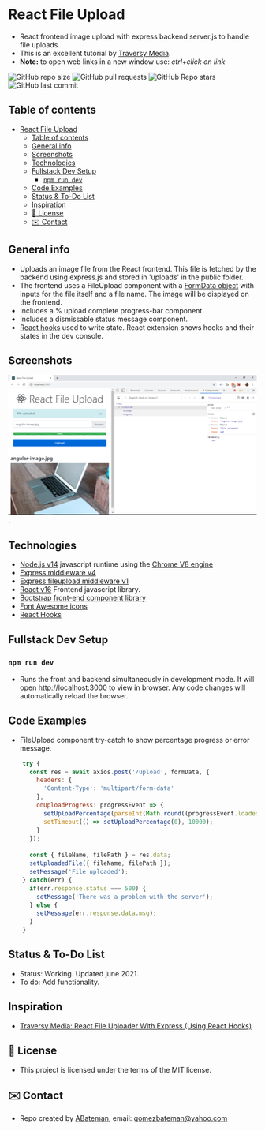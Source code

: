 # React File Upload

* React frontend image upload with express backend server.js to handle file uploads.
* This is an excellent tutorial by [Traversy Media](http://www.traversymedia.com).
* **Note:** to open web links in a new window use: _ctrl+click on link_

![GitHub repo size](https://img.shields.io/github/repo-size/AndrewJBateman/react-file-upload?style=plastic)
![GitHub pull requests](https://img.shields.io/github/issues-pr/AndrewJBateman/react-file-upload?style=plastic)
![GitHub Repo stars](https://img.shields.io/github/stars/AndrewJBateman/react-file-upload?style=plastic)
![GitHub last commit](https://img.shields.io/github/last-commit/AndrewJBateman/react-file-upload?style=plastic)

## Table of contents

* [React File Upload](#react-file-upload)
  * [Table of contents](#table-of-contents)
  * [General info](#general-info)
  * [Screenshots](#screenshots)
  * [Technologies](#technologies)
  * [Fullstack Dev Setup](#fullstack-dev-setup)
    * [`npm run dev`](#npm-run-dev)
  * [Code Examples](#code-examples)
  * [Status & To-Do List](#status--to-do-list)
  * [Inspiration](#inspiration)
  * [:file_folder: License](#file_folder-license)
  * [:envelope: Contact](#envelope-contact)

## General info

* Uploads an image file from the React frontend. This file is fetched by the backend using express.js and stored in  'uploads' in the public folder.
* The frontend uses a FileUpload component with a [FormData object](https://developer.mozilla.org/en-US/docs/Web/API/FormData/FormData) with inputs for the file itself and a file name. The image will be displayed on the frontend.
* Includes a % upload complete progress-bar component.
* Includes a dismissable status message component.
* [React hooks](https://reactjs.org/docs/hooks-overview.html#state-hook) used to write state. React extension shows hooks and their states in the dev console.

## Screenshots

![Example screenshot](./img/screen-shot.png).

## Technologies

* [Node.js v14](https://nodejs.org/) javascript runtime using the [Chrome V8 engine](https://v8.dev/)
* [Express middleware v4](https://expressjs.com/)
* [Express fileupload middleware v1](https://www.npmjs.com/package/express-fileupload)
* [React v16](https://reactjs.org/) Frontend javascript library.
* [Bootstrap front-end component library](https://getbootstrap.com/)
* [Font Awesome icons](https://fontawesome.com/)
* [React Hooks](https://reactjs.org/docs/hooks-overview.html#state-hook)

## Fullstack Dev Setup

### `npm run dev`

* Runs the front and backend simultaneously in development mode. It will open [http://localhost:3000](http://localhost:3000) to view in browser. Any code changes will automatically reload the browser.

## Code Examples

* FileUpload component try-catch to show percentage progress or error message.

```javascript
    try {
      const res = await axios.post('/upload', formData, {
        headers: {
          'Content-Type': 'multipart/form-data'
        },
        onUploadProgress: progressEvent => {
          setUploadPercentage(parseInt(Math.round((progressEvent.loaded * 100) / progressEvent.total)));
          setTimeout(() => setUploadPercentage(0), 10000);
        }
      });

      const { fileName, filePath } = res.data;
      setUploadedFile({ fileName, filePath });
      setMessage('File uploaded');
    } catch(err) {
      if(err.response.status === 500) {
        setMessage('There was a problem with the server');
      } else {
        setMessage(err.response.data.msg);
      }
    }
```

## Status & To-Do List

* Status: Working. Updated june 2021.
* To do: Add functionality.

## Inspiration

* [Traversy Media: React File Uploader With Express (Using React Hooks)](https://www.youtube.com/watch?v=b6Oe2puTdMQ)

## :file_folder: License

* This project is licensed under the terms of the MIT license.

## :envelope: Contact

* Repo created by [ABateman](https://github.com/AndrewJBateman), email: gomezbateman@yahoo.com
